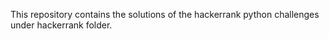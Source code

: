 This repository contains the solutions of the hackerrank python challenges under hackerrank folder. 